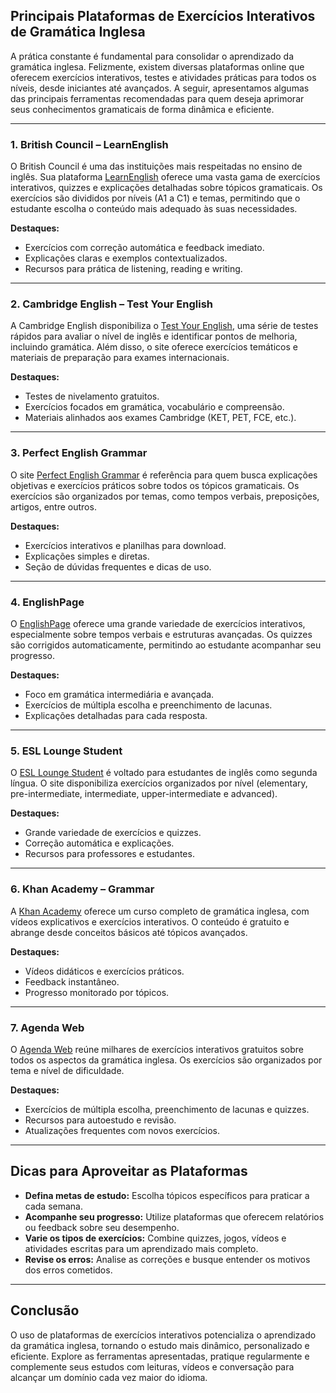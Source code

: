 
## Principais Plataformas de Exercícios Interativos de Gramática Inglesa

A prática constante é fundamental para consolidar o aprendizado da gramática inglesa. Felizmente, existem diversas plataformas online que oferecem exercícios interativos, testes e atividades práticas para todos os níveis, desde iniciantes até avançados. A seguir, apresentamos algumas das principais ferramentas recomendadas para quem deseja aprimorar seus conhecimentos gramaticais de forma dinâmica e eficiente.

---

### 1. **British Council – LearnEnglish**

O British Council é uma das instituições mais respeitadas no ensino de inglês. Sua plataforma [LearnEnglish](https://learnenglish.britishcouncil.org/grammar) oferece uma vasta gama de exercícios interativos, quizzes e explicações detalhadas sobre tópicos gramaticais. Os exercícios são divididos por níveis (A1 a C1) e temas, permitindo que o estudante escolha o conteúdo mais adequado às suas necessidades.

**Destaques:**
- Exercícios com correção automática e feedback imediato.
- Explicações claras e exemplos contextualizados.
- Recursos para prática de listening, reading e writing.

---

### 2. **Cambridge English – Test Your English**

A Cambridge English disponibiliza o [Test Your English](https://www.cambridgeenglish.org/test-your-english/), uma série de testes rápidos para avaliar o nível de inglês e identificar pontos de melhoria, incluindo gramática. Além disso, o site oferece exercícios temáticos e materiais de preparação para exames internacionais.

**Destaques:**
- Testes de nivelamento gratuitos.
- Exercícios focados em gramática, vocabulário e compreensão.
- Materiais alinhados aos exames Cambridge (KET, PET, FCE, etc.).

---

### 3. **Perfect English Grammar**

O site [Perfect English Grammar](https://www.perfect-english-grammar.com/) é referência para quem busca explicações objetivas e exercícios práticos sobre todos os tópicos gramaticais. Os exercícios são organizados por temas, como tempos verbais, preposições, artigos, entre outros.

**Destaques:**
- Exercícios interativos e planilhas para download.
- Explicações simples e diretas.
- Seção de dúvidas frequentes e dicas de uso.

---

### 4. **EnglishPage**

O [EnglishPage](https://www.englishpage.com/) oferece uma grande variedade de exercícios interativos, especialmente sobre tempos verbais e estruturas avançadas. Os quizzes são corrigidos automaticamente, permitindo ao estudante acompanhar seu progresso.

**Destaques:**
- Foco em gramática intermediária e avançada.
- Exercícios de múltipla escolha e preenchimento de lacunas.
- Explicações detalhadas para cada resposta.

---

### 5. **ESL Lounge Student**

O [ESL Lounge Student](https://www.esl-lounge.com/student/grammar-exercises.php) é voltado para estudantes de inglês como segunda língua. O site disponibiliza exercícios organizados por nível (elementary, pre-intermediate, intermediate, upper-intermediate e advanced).

**Destaques:**
- Grande variedade de exercícios e quizzes.
- Correção automática e explicações.
- Recursos para professores e estudantes.

---

### 6. **Khan Academy – Grammar**

A [Khan Academy](https://www.khanacademy.org/humanities/grammar) oferece um curso completo de gramática inglesa, com vídeos explicativos e exercícios interativos. O conteúdo é gratuito e abrange desde conceitos básicos até tópicos avançados.

**Destaques:**
- Vídeos didáticos e exercícios práticos.
- Feedback instantâneo.
- Progresso monitorado por tópicos.

---

### 7. **Agenda Web**

O [Agenda Web](https://agendaweb.org/grammar/) reúne milhares de exercícios interativos gratuitos sobre todos os aspectos da gramática inglesa. Os exercícios são organizados por tema e nível de dificuldade.

**Destaques:**
- Exercícios de múltipla escolha, preenchimento de lacunas e quizzes.
- Recursos para autoestudo e revisão.
- Atualizações frequentes com novos exercícios.

---

## Dicas para Aproveitar as Plataformas

- **Defina metas de estudo:** Escolha tópicos específicos para praticar a cada semana.
- **Acompanhe seu progresso:** Utilize plataformas que oferecem relatórios ou feedback sobre seu desempenho.
- **Varie os tipos de exercícios:** Combine quizzes, jogos, vídeos e atividades escritas para um aprendizado mais completo.
- **Revise os erros:** Analise as correções e busque entender os motivos dos erros cometidos.

---

## Conclusão

O uso de plataformas de exercícios interativos potencializa o aprendizado da gramática inglesa, tornando o estudo mais dinâmico, personalizado e eficiente. Explore as ferramentas apresentadas, pratique regularmente e complemente seus estudos com leituras, vídeos e conversação para alcançar um domínio cada vez maior do idioma.

```
